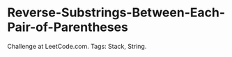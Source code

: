 # Reverse-Substrings-Between-Each-Pair-of-Parentheses
Challenge at LeetCode.com. Tags: Stack, String.
